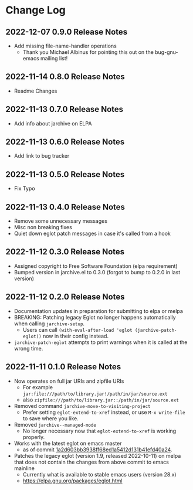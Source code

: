 # Change Log

## 2022-12-07 0.9.0 Release Notes
- Add missing file-name-handler operations
  - Thank you Michael Albinus for pointing this out on the bug-gnu-emacs mailing list!

## 2022-11-14 0.8.0 Release Notes
- Readme Changes

## 2022-11-13 0.7.0 Release Notes
- Add info about jarchive on ELPA

## 2022-11-13 0.6.0 Release Notes
- Add link to bug tracker

## 2022-11-13 0.5.0 Release Notes
- Fix Typo

## 2022-11-13 0.4.0 Release Notes
- Remove some unnecessary messages
- Misc non breaking fixes
- Quiet down eglot patch messages in case it's called from a hook

## 2022-11-12 0.3.0 Release Notes

- Assigned copyright to Free Software Foundation (elpa requirement)
- Bumped version in jarchive.el to 0.3.0 (forgot to bump to 0.2.0 in last version)

## 2022-11-12 0.2.0 Release Notes
- Documentation updates in preparation for submitting to elpa or melpa
- BREAKING: Patching legacy Eglot no longer happens automatically when calling `jarchive-setup`.
  - Users can call `(with-eval-after-load 'eglot (jarchive-patch-eglot))` now in their config instead.
- `jarchive-patch-eglot` attempts to print warnings when it is called at the wrong time.

## 2022-11-11 0.1.0 Release Notes

- Now operates on full jar URIs and zipfile URIs
  - For example `jar:file:///path/to/library.jar!/path/in/jar/source.ext`
  - also `zipfile:///path/to/library.jar::/path/in/jar/source.ext`
- Removed command `jarchive-move-to-visiting-project`
  - Prefer setting `eglot-extend-to-xref` instead, or use `M-x write-file` to save where you like.
- Removed `jarchive--managed-mode`
  - No longer necessary now that `eglot-extend-to-xref` is working properly.
- Works with the latest eglot on emacs master
  - as of commit [1a2d603bb3938ff68ed1a5412d131b41efd40a24](https://git.savannah.gnu.org/cgit/emacs.git/commit/?id=1a2d603bb3938ff68ed1a5412d131b41efd40a24 "Emacs upstream commit 1a2d603bb3938ff68ed1a5412d131b41efd40a24").
- Patches the legacy eglot (version 1.9, released 2022-10-11) on melpa that does not contain the changes from above commit to emacs mainline
  - Currently what is available to stable emacs users (version 28.x)
  - https://elpa.gnu.org/packages/eglot.html 
